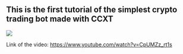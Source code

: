 ## This is the first tutorial of the simplest crypto trading bot made with CCXT

![](https://media.discordapp.net/attachments/876447732259225612/1145771324539670568/Capture_decran_2023-08-28_a_19.25.20.png)

Link of the video: https://www.youtube.com/watch?v=CpUMZz_rt1s
